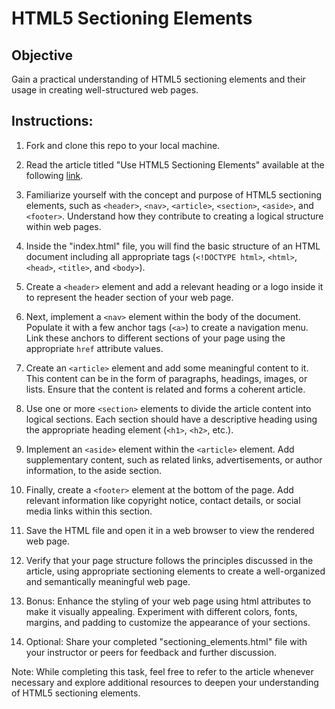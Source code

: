 # HTML5 Sectioning Elements

## Objective 
Gain a practical understanding of HTML5 sectioning elements and their usage in creating well-structured web pages.

## Instructions:

1. Fork and clone this repo to your local machine.


3. Read the article titled "Use HTML5 Sectioning Elements" available at the following [link](https://blog.teamtreehouse.com/use-html5-sectioning-elements).

2. Familiarize yourself with the concept and purpose of HTML5 sectioning elements, such as `<header>`, `<nav>`, `<article>`, `<section>`, `<aside>`, and `<footer>`. Understand how they contribute to creating a logical structure within web pages.

3. Inside the "index.html" file, you will find the basic structure of an HTML document including all appropriate tags (`<!DOCTYPE html>`, `<html>`, `<head>`, `<title>`, and `<body>`).

4. Create a `<header>` element and add a relevant heading or a logo inside it to represent the header section of your web page.

5. Next, implement a `<nav>` element within the body of the document. Populate it with a few anchor tags (`<a>`) to create a navigation menu. Link these anchors to different sections of your page using the appropriate `href` attribute values.

6. Create an `<article>` element and add some meaningful content to it. This content can be in the form of paragraphs, headings, images, or lists. Ensure that the content is related and forms a coherent article.

7. Use one or more `<section>` elements to divide the article content into logical sections. Each section should have a descriptive heading using the appropriate heading element (`<h1>`, `<h2>`, etc.).

8. Implement an `<aside>` element within the `<article>` element. Add supplementary content, such as related links, advertisements, or author information, to the aside section.

9.  Finally, create a `<footer>` element at the bottom of the page. Add relevant information like copyright notice, contact details, or social media links within this section.

10. Save the HTML file and open it in a web browser to view the rendered web page.

11. Verify that your page structure follows the principles discussed in the article, using appropriate sectioning elements to create a well-organized and semantically meaningful web page.

12. Bonus: Enhance the styling of your web page using html attributes to make it visually appealing. Experiment with different colors, fonts, margins, and padding to customize the appearance of your sections.

13. Optional: Share your completed "sectioning_elements.html" file with your instructor or peers for feedback and further discussion.

Note: While completing this task, feel free to refer to the article whenever necessary and explore additional resources to deepen your understanding of HTML5 sectioning elements.
